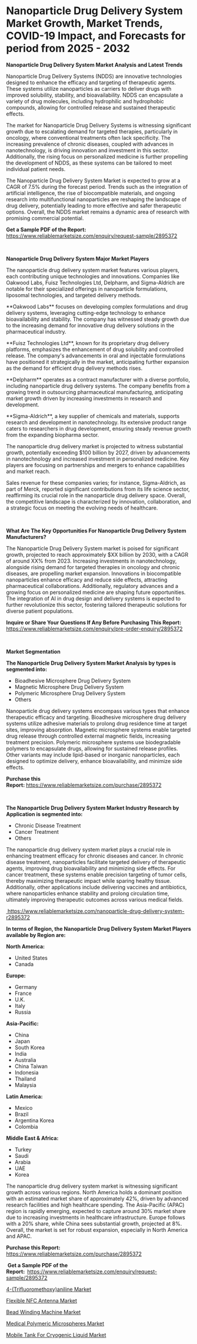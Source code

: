 <p><h1>Nanoparticle Drug Delivery System Market Growth, Market Trends, COVID-19 Impact, and Forecasts for period from 2025 - 2032</h1></p><p><strong>Nanoparticle Drug Delivery System Market Analysis and Latest Trends</strong></p>
<p><p>Nanoparticle Drug Delivery Systems (NDDS) are innovative technologies designed to enhance the efficacy and targeting of therapeutic agents. These systems utilize nanoparticles as carriers to deliver drugs with improved solubility, stability, and bioavailability. NDDS can encapsulate a variety of drug molecules, including hydrophilic and hydrophobic compounds, allowing for controlled release and sustained therapeutic effects.</p><p>The market for Nanoparticle Drug Delivery Systems is witnessing significant growth due to escalating demand for targeted therapies, particularly in oncology, where conventional treatments often lack specificity. The increasing prevalence of chronic diseases, coupled with advances in nanotechnology, is driving innovation and investment in this sector. Additionally, the rising focus on personalized medicine is further propelling the development of NDDS, as these systems can be tailored to meet individual patient needs.</p><p>The Nanoparticle Drug Delivery System Market is expected to grow at a CAGR of 7.5% during the forecast period. Trends such as the integration of artificial intelligence, the rise of biocompatible materials, and ongoing research into multifunctional nanoparticles are reshaping the landscape of drug delivery, potentially leading to more effective and safer therapeutic options. Overall, the NDDS market remains a dynamic area of research with promising commercial potential.</p></p>
<p><strong>Get a Sample PDF of the Report:&nbsp;</strong> <a href="https://www.reliablemarketsize.com/enquiry/request-sample/2895372?utm_campaign=1898&utm_medium=2&utm_source=Github&utm_content=ia&utm_term=15032025&utm_id=nanoparticle-drug-delivery-system">https://www.reliablemarketsize.com/enquiry/request-sample/2895372</a></p>
<p>&nbsp;</p>
<p><strong>Nanoparticle Drug Delivery System Major Market Players</strong></p>
<p><p>The nanoparticle drug delivery system market features various players, each contributing unique technologies and innovations. Companies like Oakwood Labs, Fuisz Technologies Ltd, Delpharm, and Sigma-Aldrich are notable for their specialized offerings in nanoparticle formulations, liposomal technologies, and targeted delivery methods.</p><p>**Oakwood Labs** focuses on developing complex formulations and drug delivery systems, leveraging cutting-edge technology to enhance bioavailability and stability. The company has witnessed steady growth due to the increasing demand for innovative drug delivery solutions in the pharmaceutical industry.</p><p>**Fuisz Technologies Ltd**, known for its proprietary drug delivery platforms, emphasizes the enhancement of drug solubility and controlled release. The company's advancements in oral and injectable formulations have positioned it strategically in the market, anticipating further expansion as the demand for efficient drug delivery methods rises.</p><p>**Delpharm** operates as a contract manufacturer with a diverse portfolio, including nanoparticle drug delivery systems. The company benefits from a growing trend in outsourcing pharmaceutical manufacturing, anticipating market growth driven by increasing investments in research and development.</p><p>**Sigma-Aldrich**, a key supplier of chemicals and materials, supports research and development in nanotechnology. Its extensive product range caters to researchers in drug development, ensuring steady revenue growth from the expanding biopharma sector.</p><p>The nanoparticle drug delivery market is projected to witness substantial growth, potentially exceeding $100 billion by 2027, driven by advancements in nanotechnology and increased investment in personalized medicine. Key players are focusing on partnerships and mergers to enhance capabilities and market reach.</p><p>Sales revenue for these companies varies; for instance, Sigma-Aldrich, as part of Merck, reported significant contributions from its life science sector, reaffirming its crucial role in the nanoparticle drug delivery space. Overall, the competitive landscape is characterized by innovation, collaboration, and a strategic focus on meeting the evolving needs of healthcare.</p></p>
<p>&nbsp;</p>
<p><strong>What Are The Key Opportunities For Nanoparticle Drug Delivery System Manufacturers?</strong></p>
<p><p>The Nanoparticle Drug Delivery System market is poised for significant growth, projected to reach approximately $XX billion by 2030, with a CAGR of around XX% from 2023. Increasing investments in nanotechnology, alongside rising demand for targeted therapies in oncology and chronic diseases, are propelling market expansion. Innovations in biocompatible nanoparticles enhance efficacy and reduce side effects, attracting pharmaceutical collaborations. Additionally, regulatory advances and a growing focus on personalized medicine are shaping future opportunities. The integration of AI in drug design and delivery systems is expected to further revolutionize this sector, fostering tailored therapeutic solutions for diverse patient populations.</p></p>
<p><strong>Inquire or Share Your Questions If Any Before Purchasing This Report:</strong> <a href="https://www.reliablemarketsize.com/enquiry/pre-order-enquiry/2895372?utm_campaign=1898&utm_medium=2&utm_source=Github&utm_content=ia&utm_term=15032025&utm_id=nanoparticle-drug-delivery-system">https://www.reliablemarketsize.com/enquiry/pre-order-enquiry/2895372</a></p>
<p>&nbsp;</p>
<p><strong>Market Segmentation</strong></p>
<p><strong>The Nanoparticle Drug Delivery System Market Analysis by types is segmented into:</strong></p>
<p><ul><li>Bioadhesive Microsphere Drug Delivery System</li><li>Magnetic Microsphere Drug Delivery System</li><li>Polymeric Microsphere Drug Delivery System</li><li>Others</li></ul></p>
<p><p>Nanoparticle drug delivery systems encompass various types that enhance therapeutic efficacy and targeting. Bioadhesive microsphere drug delivery systems utilize adhesive materials to prolong drug residence time at target sites, improving absorption. Magnetic microsphere systems enable targeted drug release through controlled external magnetic fields, increasing treatment precision. Polymeric microsphere systems use biodegradable polymers to encapsulate drugs, allowing for sustained release profiles. Other variants may include lipid-based or inorganic nanoparticles, each designed to optimize delivery, enhance bioavailability, and minimize side effects.</p></p>
<p><strong>Purchase this Report:&nbsp;</strong><a href="https://www.reliablemarketsize.com/purchase/2895372?utm_campaign=1898&utm_medium=2&utm_source=Github&utm_content=ia&utm_term=15032025&utm_id=nanoparticle-drug-delivery-system">https://www.reliablemarketsize.com/purchase/2895372</a></p>
<p>&nbsp;</p>
<p><strong>The Nanoparticle Drug Delivery System Market Industry Research by Application is segmented into:</strong></p>
<p><ul><li>Chronic Disease Treatment</li><li>Cancer Treatment</li><li>Others</li></ul></p>
<p><p>The nanoparticle drug delivery system market plays a crucial role in enhancing treatment efficacy for chronic diseases and cancer. In chronic disease treatment, nanoparticles facilitate targeted delivery of therapeutic agents, improving drug bioavailability and minimizing side effects. For cancer treatment, these systems enable precision targeting of tumor cells, thereby maximizing therapeutic impact while sparing healthy tissue. Additionally, other applications include delivering vaccines and antibiotics, where nanoparticles enhance stability and prolong circulation time, ultimately improving therapeutic outcomes across various medical fields.</p></p>
<p><a href="https://www.reliablemarketsize.com/nanoparticle-drug-delivery-system-r2895372?utm_campaign=1898&utm_medium=2&utm_source=Github&utm_content=ia&utm_term=15032025&utm_id=nanoparticle-drug-delivery-system">&nbsp;https://www.reliablemarketsize.com/nanoparticle-drug-delivery-system-r2895372</a></p>
<p><strong>In terms of Region, the Nanoparticle Drug Delivery System Market Players available by Region are:</strong></p>
<p>
    <p> <strong> North America: </strong>
        <ul>
            <li>United States</li>
            <li>Canada</li>
        </ul>
        </p> 
    <p> <strong> Europe: </strong>
        <ul>
            <li>Germany</li>
            <li>France</li>
            <li>U.K.</li>
            <li>Italy</li>
            <li>Russia</li>
        </ul>
        </p> 
    <p> <strong> Asia-Pacific: </strong>
        <ul>
            <li>China</li>
            <li>Japan</li>
            <li>South Korea</li>
            <li>India</li>
            <li>Australia</li>
            <li>China Taiwan</li>
            <li>Indonesia</li>
            <li>Thailand</li>
            <li>Malaysia</li>
        </ul>
        </p> 
    <p> <strong> Latin America: </strong>
        <ul>
            <li>Mexico</li>
            <li>Brazil</li>
            <li>Argentina Korea</li>
            <li>Colombia</li>
        </ul>
        </p> 
    <p> <strong> Middle East & Africa: </strong>
        <ul>
            <li>Turkey</li>
            <li>Saudi</li>
            <li>Arabia</li>
            <li>UAE</li>
            <li>Korea</li>
        </ul>
    </p>
    </p>
<p><p>The nanoparticle drug delivery system market is witnessing significant growth across various regions. North America holds a dominant position with an estimated market share of approximately 42%, driven by advanced research facilities and high healthcare spending. The Asia-Pacific (APAC) region is rapidly emerging, expected to capture around 30% market share due to increasing investments in healthcare infrastructure. Europe follows with a 20% share, while China sees substantial growth, projected at 8%. Overall, the market is set for robust expansion, especially in North America and APAC.</p></p>
<p><strong>Purchase this Report: </strong><a href="https://www.reliablemarketsize.com/purchase/2895372?utm_campaign=1898&utm_medium=2&utm_source=Github&utm_content=ia&utm_term=15032025&utm_id=nanoparticle-drug-delivery-system">https://www.reliablemarketsize.com/purchase/2895372</a></p>
<p>&nbsp;<strong>Get a Sample PDF of the Report:&nbsp;&nbsp;</strong><a href="https://www.reliablemarketsize.com/enquiry/request-sample/2895372?utm_campaign=1898&utm_medium=2&utm_source=Github&utm_content=ia&utm_term=15032025&utm_id=nanoparticle-drug-delivery-system">https://www.reliablemarketsize.com/enquiry/request-sample/2895372</a></p>
<p><strong></strong></p>
<p><p><a href="https://github.com/stvnpukaj10/Market-Research-Report-List-1/blob/main/4-trifluoromethoxyaniline-market.md?utm_campaign=1898&utm_medium=2&utm_source=Github&utm_content=ia&utm_term=15032025&utm_id=nanoparticle-drug-delivery-system">4-(Trifluoromethoxy)aniline Market</a></p><p><a href="https://github.com/amourdeeks8j/Market-Research-Report-List-1/blob/main/flexible-nfc-antenna-market.md?utm_campaign=1898&utm_medium=2&utm_source=Github&utm_content=ia&utm_term=15032025&utm_id=nanoparticle-drug-delivery-system">Flexible NFC Antenna Market</a></p><p><a href="https://github.com/shongranch73/Market-Research-Report-List-1/blob/main/bead-winding-machine-market.md?utm_campaign=1898&utm_medium=2&utm_source=Github&utm_content=ia&utm_term=15032025&utm_id=nanoparticle-drug-delivery-system">Bead Winding Machine Market</a></p><p><a href="https://github.com/sakourkishev/Market-Research-Report-List-1/blob/main/medical-polymeric-microspheres-market.md?utm_campaign=1898&utm_medium=2&utm_source=Github&utm_content=ia&utm_term=15032025&utm_id=nanoparticle-drug-delivery-system">Medical Polymeric Microspheres Market</a></p><p><a href="https://github.com/bordzjisela/Market-Research-Report-List-1/blob/main/mobile-tank-for-cryogenic-liquid-market.md?utm_campaign=1898&utm_medium=2&utm_source=Github&utm_content=ia&utm_term=15032025&utm_id=nanoparticle-drug-delivery-system">Mobile Tank For Cryogenic Liquid Market</a></p></p>